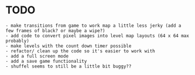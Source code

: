 # TODO
    - make transitions from game to work map a little less jerky (add a few frames of black? or maybe a wipe?)
    - add code to convert pixel images into level map layouts (64 x 64 max probably)
    - make levels with the count down timer possible
    - refactor/ clean up the code so it's easier to work with
    - add a full screen mode
    - add a save game functionality
    - shuffel seems to still be a little bit buggy??